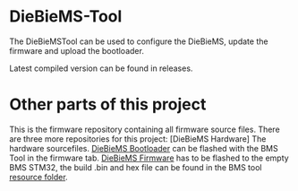 # DieBieMS-Tool
The DieBieMSTool can be used to configure the DieBieMS, update the firmware and upload the bootloader.

Latest compiled version can be found in releases.

# Other parts of this project
This is the firmware repository containing all firmware source files. There are three more repositories for this project:
[DieBieMS Hardware] The hardware sourcefiles.
[DieBieMS Bootloader](https://github.com/DieBieEngineering/DieBieMS-Bootloader) can be flashed with the BMS Tool in the firmware tab.
[DieBieMS Firmware](https://github.com/DieBieEngineering/DieBieMS-Firmware) has to be flashed to the empty BMS STM32, the build .bin and hex file can be found in the BMS tool [resource folder](https://github.com/DieBieEngineering/DieBieMS-Tool/tree/master/res/firmwares).<br>
